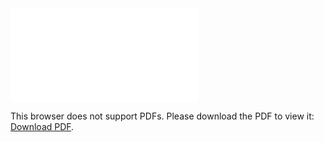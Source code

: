 <object data="christ-in-song/CIS1908pdfs/837.pdf" type="application/pdf" width="100%" height="1024px">
    <embed src="christ-in-song/CIS1908pdfs/837.pdf">
        <p>This browser does not support PDFs. Please download the PDF to view it: <a href="christ-in-song/CIS1908pdfs/837.pdf">Download PDF</a>.</p>
    </embed>
</object>
